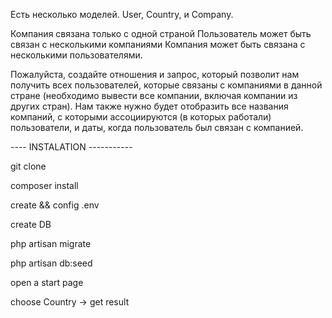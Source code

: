 
Есть несколько моделей. User, Country, и Company.

Компания связана только с одной страной
Пользователь может быть связан с несколькими компаниями
Компания может быть связана с несколькими пользователями.

Пожалуйста, создайте отношения и запрос, который позволит нам получить всех пользователей, 
которые связаны с компаниями в данной стране (необходимо вывести все компании,
 включая компании из других стран). 
Нам также нужно будет отобразить все названия компаний, с которыми ассоциируются 
(в которых работали) пользователи, и даты, когда пользователь был связан с компанией.

---- INSTALATION -----------

git clone

composer install

create && config .env

create DB

php artisan migrate

php artisan db:seed

open a start page

choose Country -> get result

